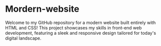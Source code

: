 # Mordern-website
Welcome to my GitHub repository for a modern website built entirely with HTML and CSS! This project showcases my skills in front-end web development, featuring a sleek and responsive design tailored for today's digital landscape.
